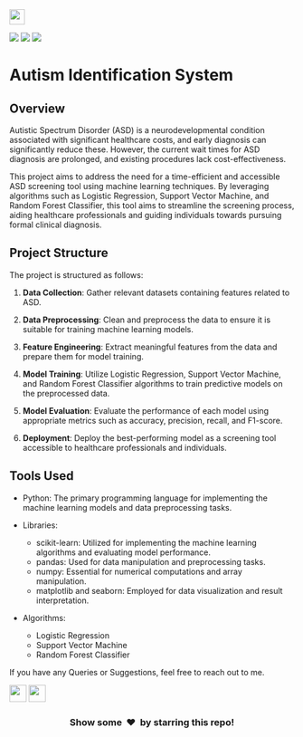 <img height="27" src="https://img.shields.io/badge/Autism Identification System -Level Intermediate-red.svg?&style=for-the-badge&logo=TheSparksFoundation&logoColor=blue"/>
<br> 

![](https://img.shields.io/badge/Programming_Language-Python-blue.svg)
![](https://img.shields.io/badge/Main_Tool_Used-Jupyter_Notebook-orange.svg)
![](https://img.shields.io/badge/Status-Complete-green.svg)

# Autism Identification System

## Overview

Autistic Spectrum Disorder (ASD) is a neurodevelopmental condition associated with significant healthcare costs, and early diagnosis can significantly reduce these. However, the current wait times for ASD diagnosis are prolonged, and existing procedures lack cost-effectiveness.

This project aims to address the need for a time-efficient and accessible ASD screening tool using machine learning techniques. By leveraging algorithms such as Logistic Regression, Support Vector Machine, and Random Forest Classifier, this tool aims to streamline the screening process, aiding healthcare professionals and guiding individuals towards pursuing formal clinical diagnosis.

## Project Structure
The project is structured as follows:

1. **Data Collection**: Gather relevant datasets containing features related to ASD.
   
2. **Data Preprocessing**: Clean and preprocess the data to ensure it is suitable for training machine learning models.

3. **Feature Engineering**: Extract meaningful features from the data and prepare them for model training.

4. **Model Training**: Utilize Logistic Regression, Support Vector Machine, and Random Forest Classifier algorithms to train predictive models on the preprocessed data.

5. **Model Evaluation**: Evaluate the performance of each model using appropriate metrics such as accuracy, precision, recall, and F1-score.

6. **Deployment**: Deploy the best-performing model as a screening tool accessible to healthcare professionals and individuals.

## Tools Used
- Python: The primary programming language for implementing the machine learning models and data preprocessing tasks.
  
- Libraries:
  - scikit-learn: Utilized for implementing the machine learning algorithms and evaluating model performance.
  - pandas: Used for data manipulation and preprocessing tasks.
  - numpy: Essential for numerical computations and array manipulation.
  - matplotlib and seaborn: Employed for data visualization and result interpretation.
  
- Algorithms:
  - Logistic Regression
  - Support Vector Machine
  - Random Forest Classifier

If you have any Queries or Suggestions, feel free to reach out to me.

[<img height="30" src="https://img.shields.io/badge/linkedin-blue.svg?&style=for-the-badge&logo=linkedin&logoColor=white" />][LinkedIn]
[<img height="30" src="https://img.shields.io/badge/github-black.svg?&style=for-the-badge&logo=github&logoColor=white" />][Github]
<br />

[linkedin]: https://www.linkedin.com/in/pavitraa-g/
[github]: https://github.com/pavitraag

<h3 align="center">Show some &nbsp;❤️&nbsp; by starring this repo! </h3>
